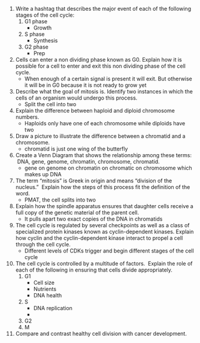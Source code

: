 1. Write a hashtag that describes the major event of each of the following stages of the cell cycle:  
	1. G1 phase
		- Growth
	2. S phase 
		- Synthesis
	3. G2 phase
		- Prep
2. Cells can enter a non dividing phase known as G0. Explain how it is possible for a cell to enter and exit this non dividing phase of the cell cycle.
	- When enough of a certain signal is present it will exit. But otherwise it will be in G0 because it is not ready to grow yet
3. Describe what the goal of mitosis is. Identify two instances in which the cells of an organism would undergo this process.
	- Split the cell into two
4. Explain the difference between haploid and diploid chromosome numbers.
	- Haploids only have one of each chromosome while diploids have two
5. Draw a picture to illustrate the difference between a chromatid and a chromosome.
	- chromatid is just one wing of the butterfly
6. Create a Venn Diagram that shows the relationship among these terms:  DNA, gene, genome, chromatin, chromosome, chromatid.
	- gene on genome on chromatin on chromatic on chromosome which makes up DNA
7. The term “mitosis” is Greek in origin and means “division of the nucleus.”  Explain how the steps of this process fit the definition of the word.
	- PMAT, the cell splits into two
8. Explain how the spindle apparatus ensures that daughter cells receive a full copy of the genetic material of the parent cell.
	- It pulls apart two exact copies of the DNA in chromatids
9. The cell cycle is regulated by several checkpoints as well as a class of specialized protein kinases known as cyclin-dependent kinases. Explain how cyclin and the cyclin-dependent kinase interact to propel a cell through the cell cycle.
	- Different levels of CDKs trigger and begin different stages of the cell cycle
10. The cell cycle is controlled by a multitude of factors.  Explain the role of each of the following in ensuring that cells divide appropriately.  
	1. G1
		- Cell size
		- Nutrients
		- DNA health
	2. S
		- DNA replication
		- 
	3. G2
	4. M
11. Compare and contrast healthy cell division with cancer development.
